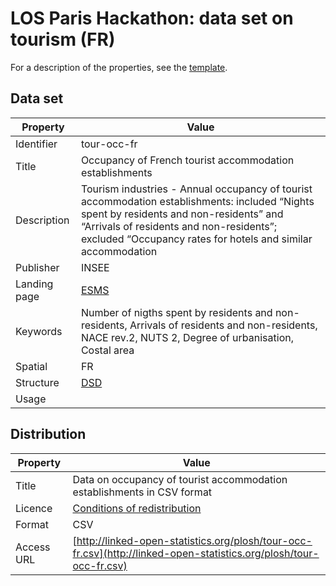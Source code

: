 # LOS Paris Hackathon: data set on tourism (FR) #

For a description of the properties, see the [template](dataset-description-template.md).

## Data set

| Property     | Value
|--------------|----
| Identifier   | tour-occ-fr
| Title        | Occupancy of French tourist accommodation establishments
| Description  | Tourism industries  -  Annual occupancy of tourist accommodation establishments: included “Nights spent by residents and non-residents” and “Arrivals of residents and non-residents”; excluded “Occupancy rates for hotels and similar accommodation
| Publisher    | INSEE
| Landing page | [ESMS](http://ec.europa.eu/eurostat/cache/metadata/en/tour_occ_esms.htm)
| Keywords     | Number of nigths spent by residents and non-residents, Arrivals of residents and non-residents, NACE rev.2, NUTS 2, Degree of urbanisation, Costal area
| Spatial      | FR
| Structure    | [DSD](https://github.com/LOS-ESSnet/Paris-Hackathon/blob/master/data/tourism-fr-dsd.ods?raw=true)
| Usage        |


## Distribution

| Property     | Value
|--------------|----
| Title        | Data on occupancy of tourist accommodation establishments in CSV format
| Licence      | [Conditions of redistribution](https://www.insee.fr/en/information/2409139)
| Format       | CSV
| Access URL   | [http://linked-open-statistics.org/plosh/tour-occ-fr.csv](http://linked-open-statistics.org/plosh/tour-occ-fr.csv)
